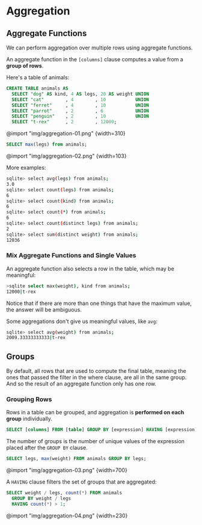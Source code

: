 # Aggregation

## Aggregate Functions

We can perform aggregation over multiple rows using aggregate functions.

An aggregate function in the `[columns]` clause computes a value from a **group of rows**.

Here's a table of animals:

```sql
CREATE TABLE animals AS
  SELECT "dog" AS kind, 4 AS legs, 20 AS weight UNION
  SELECT "cat"        , 4        , 10           UNION
  SELECT "ferret"     , 4        , 10           UNION
  SELECT "parrot"     , 2        , 6            UNION
  SELECT "penguin"    , 2        , 10           UNION
  SELECT "t-rex"      , 2        , 12000;
```

@import "img/aggregation-01.png" {width=310}

```sql
SELECT max(legs) from animals;
```

@import "img/aggregation-02.png" {width=103}

More examples:

```bash
sqlite> select avg(legs) from animals;
3.0
sqlite> select count(legs) from animals;
6
sqlite> select count(kind) from animals;
6
sqlite> select count(*) from animals;
6
sqlite> select count(distinct legs) from animals;
2
sqlite> select sum(distinct weight) from animals;
12036
```

### Mix Aggregate Functions and Single Values

An aggregate function also selects a row in the table, which may be meaningful:

```bash
>sqlite select max(weight), kind from animals;
12000|t-rex
```

Notice that if there are more than one things that have the maximum value, the answer will be ambiguous.

Some aggregations don't give us meaningful values, like `avg`:

```bash
sqlite> select avg(weight) from animals;
2009.33333333333|t-rex
```

## Groups

By default, all rows that are used to compute the final table,
meaning the ones that passed the filter in the where clause,
are all in the same group.
And so the result of an aggregate function only has one row.

### Grouping Rows

Rows in a table can be grouped, and aggregation is **performed on each group** individually.

```sql
SELECT [columns] FROM [table] GROUP BY [expression] HAVING [expression];
```

The number of groups is the number of unique values of the expression placed after the `GROUP BY` clause.

```sql
SELECT legs, max(weight) FROM animals GROUP BY legs;
```

@import "img/aggregation-03.png" {width=700}

A `HAVING` clause filters the set of groups that are aggregated:

```sql
SELECT weight / legs, count(*) FROM animals
  GROUP BY weight / legs
  HAVING count(*) > 1;
```

@import "img/aggregation-04.png" {width=230}
